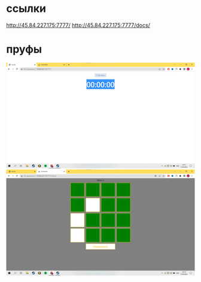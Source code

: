 
# ccылки
http://45.84.227.175:7777/
http://45.84.227.175:7777/docs/

# пруфы 
![alt text](pic1.jpg )​
![alt text](pic2.jpg) 
